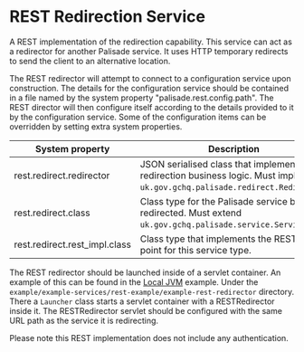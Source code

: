 # REST Redirection Service
A REST implementation of the redirection capability. This service can act as a redirector for another Palisade service.
It uses HTTP temporary redirects to send the client to an alternative location. 

The REST redirector will attempt to connect to a configuration service upon construction. The details for the configuration service
should be contained in a file named by the system property "palisade.rest.config.path". The REST director will then configure itself according
to the details provided to it by the configuration service. Some of the configuration items can be overridden by setting extra system properties.

| System property | Description |  Example |
|-----------------|-------------|----------|
| rest.redirect.redirector | JSON serialised class that implements the redirection business logic. Must implement `uk.gov.gchq.palisade.redirect.Redirector`. | <...some serialised JSON...> |
| rest.redirect.class | Class type for the Palisade service being redirected. Must extend `uk.gov.gchq.palisade.service.Service`. | `uk.gov.gchq.palisade.data.service.impl.SimpleDataService` |
| rest.redirect.rest_impl.class | Class type that implements the REST end point for this service type.  | `uk.gov.gchq.palisade.data.service.impl.RestDataServiceV1` |

The REST redirector should be launched inside of a servlet container. An example of this can be found in the [Local JVM](../../example/deployment/local-jvm/README.md) example. Under the `example/example-services/rest-example/example-rest-redirector`
directory. There a `Launcher` class starts a servlet container with a RESTRedirector inside it. The RESTRedirector servlet should be configured with the same URL path as the service
it is redirecting.

Please note this REST implementation does not include any authentication.
